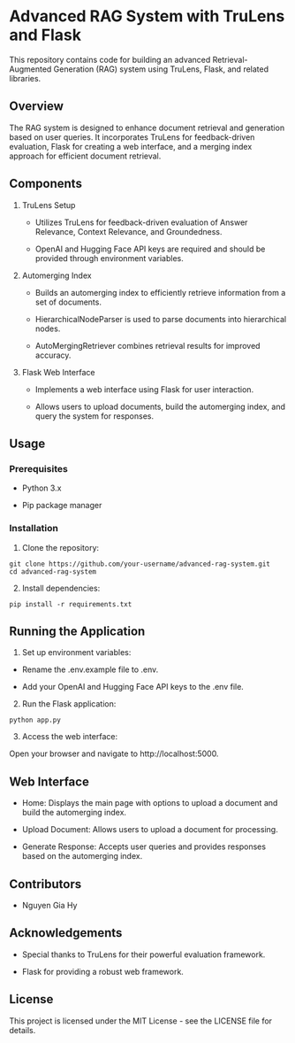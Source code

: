 # Advanced RAG System with TruLens and Flask

This repository contains code for building an advanced Retrieval-Augmented Generation (RAG) system using TruLens, Flask, and related libraries.

## Overview

The RAG system is designed to enhance document retrieval and generation based on user queries. It incorporates TruLens for feedback-driven evaluation, Flask for creating a web interface, and a merging index approach for efficient document retrieval.

## Components

1. TruLens Setup

   * Utilizes TruLens for feedback-driven evaluation of Answer Relevance, Context Relevance, and Groundedness.
   
   * OpenAI and Hugging Face API keys are required and should be provided through environment variables.

2. Automerging Index

   * Builds an automerging index to efficiently retrieve information from a set of documents.
   
   * HierarchicalNodeParser is used to parse documents into hierarchical nodes.

   * AutoMergingRetriever combines retrieval results for improved accuracy.
   
3. Flask Web Interface

   * Implements a web interface using Flask for user interaction.
   
   * Allows users to upload documents, build the automerging index, and query the system for responses.
   
## Usage

### Prerequisites

* Python 3.x

* Pip package manager

### Installation

1. Clone the repository:

```
git clone https://github.com/your-username/advanced-rag-system.git
cd advanced-rag-system
```

2. Install dependencies:

```
pip install -r requirements.txt
```

## Running the Application

1. Set up environment variables:

* Rename the .env.example file to .env.

* Add your OpenAI and Hugging Face API keys to the .env file.

2. Run the Flask application:

```
python app.py
```

3. Access the web interface:

Open your browser and navigate to http://localhost:5000.

## Web Interface

* Home: Displays the main page with options to upload a document and build the automerging index.

* Upload Document: Allows users to upload a document for processing.

* Generate Response: Accepts user queries and provides responses based on the automerging index.

## Contributors

* Nguyen Gia Hy

## Acknowledgements

* Special thanks to TruLens for their powerful evaluation framework.

* Flask for providing a robust web framework.

## License

This project is licensed under the MIT License - see the LICENSE file for details.
